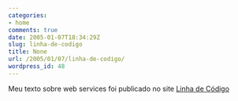 ```yaml
---
categories:
- home
comments: true
date: 2005-01-07T18:34:29Z
slug: linha-de-codigo
title: None
url: /2005/01/07/linha-de-codigo/
wordpress_id: 48
---
```


Meu texto sobre web services foi publicado no site [Linha de Código](http://www.linhadecodigo.com.br/artigos.asp?id_ac=562&pag=1)
